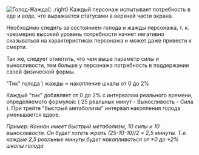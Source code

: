 ![Голод-Жажда](https://snag.gy/N1xgK6.jpg){: .right} Каждый персонаж испытывает потребность в еде и воде, что выражается статусами в верхней части экрана.

Необходимо следить за состоянием голода и жажды персонажа, т. к. чрезмерно высокий уровень потребности начнет негативно сказываться на характеристиках персонажа и может даже привести к смерти.

Так же, следует отметить, что чем выше параметр силы и выносливости, тем больше у персонажа потребность в поддержании своей физической формы.

"Тик" голода \ жажды = накопление шкалы от 0 до 2%

Каждый "тик" добавляет от 0 до 2% с интервалом реального времени, определяемого формулой: ( 25 реальных минут - Выносливость - Сила ). При трейте "быстрый метаболизм" интервал накопления голода уменьшается вдвое. 

*Пример: Коннан имеет быстрый метаболизм, 10 силы и 10 выносливости. Он будет хотеть жрать (25-10-10)/2 = 2,5 минуты. Т.е. каждые 2,5 реальные минуты будет накапливаться от +0 до +2% шкалы голода*
